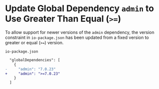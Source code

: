 # Update Global Dependency `admin` to Use Greater Than Equal (`>=`)

To allow support for newer versions of the `admin` dependency, the version constraint in `io-package.json` has been updated from a fixed version to greater or equal (`>=`) version.

`io-package.json`
```diff
  "globalDependencies": [
    {
-     "admin": "7.0.23"
+     "admin": ">=7.0.23"
    }
  ]
```